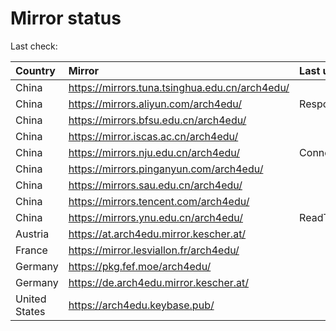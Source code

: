 <script src="./time.js"></script>
# Mirror status
Last check: <script type="text/javascript">localize(1666607729.2075212);</script>

|Country|Mirror|Last update|
|:------|:-----|:----------|
|China|https://mirrors.tuna.tsinghua.edu.cn/arch4edu/|<script type="text/javascript">localize(1666507923);</script>|
|China|https://mirrors.aliyun.com/arch4edu/|Response 404|
|China|https://mirrors.bfsu.edu.cn/arch4edu/|<script type="text/javascript">localize(1666507923);</script>|
|China|https://mirror.iscas.ac.cn/arch4edu/|<script type="text/javascript">localize(1666507923);</script>|
|China|https://mirrors.nju.edu.cn/arch4edu/|ConnectTimeout|
|China|https://mirrors.pinganyun.com/arch4edu/|<script type="text/javascript">localize(1666507923);</script>|
|China|https://mirrors.sau.edu.cn/arch4edu/|<script type="text/javascript">localize(1650446957);</script>|
|China|https://mirrors.tencent.com/arch4edu/|<script type="text/javascript">localize(1666507923);</script>|
|China|https://mirrors.ynu.edu.cn/arch4edu/|ReadTimeout|
|Austria|https://at.arch4edu.mirror.kescher.at/|<script type="text/javascript">localize(1666507923);</script>|
|France|https://mirror.lesviallon.fr/arch4edu/|<script type="text/javascript">localize(1666507923);</script>|
|Germany|https://pkg.fef.moe/arch4edu/|<script type="text/javascript">localize(1666507923);</script>|
|Germany|https://de.arch4edu.mirror.kescher.at/|<script type="text/javascript">localize(1666507923);</script>|
|United States|https://arch4edu.keybase.pub/|<script type="text/javascript">localize(1666507923);</script>|

<script src="./tablefilter/tablefilter.js"></script>
<script src="./table.js"></script>